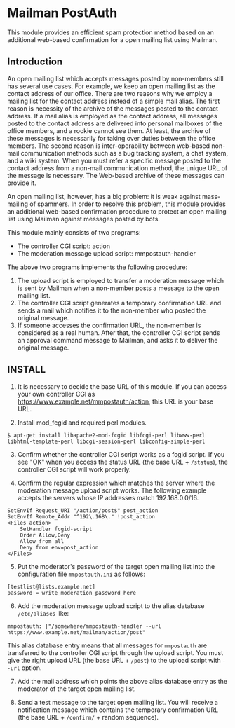 # Mailman PostAuth

This module provides an efficient spam protection method based on an
additional web-based confirmation for a open mailing list using
Mailman.

## Introduction

An open mailing list which accepts messages posted by non-members
still has several use cases.  For example, we keep an open mailing
list as the contact address of our office.  There are two reasons why
we employ a mailing list for the contact address instead of a simple
mail alias.  The first reason is necessity of the archive of the
messages posted to the contact address.  If a mail alias is employed
as the contact address, all messages posted to the contact address are
delivered into personal mailboxes of the office members, and a rookie
cannot see them.  At least, the archive of these messages is
necessarily for taking over duties between the office members.
The second reason is inter-operability between web-based non-mail
communication methods such as a bug tracking system, a chat system,
and a wiki system.  When you must refer a specific message posted to
the contact address from a non-mail communication method, the unique
URL of the message is necessary.  The Web-based archive of these
messages can provide it.

An open mailing list, however, has a big problem: it is weak against
mass-mailing of spammers.  In order to resolve this problem, this
module provides an additional web-based confirmation procedure to
protect an open mailing list using Mailman against messages posted by
bots.

This module mainly consists of two programs:

 * The controller CGI script: action
 * The moderation message upload script: mmpostauth-handler

The above two programs implements the following procedure:

 1. The upload script is employed to transfer a moderation message
	which is sent by Mailman when a non-member posts a message to the
	open mailing list.
 2. The controller CGI script generates a temporary confirmation URL
    and sends a mail which notifies it to the non-member who posted
    the original message.
 3. If someone accesses the confirmation URL, the non-member is
    considered as a real human.  After that, the controller CGI script
    sends an approval command message to Mailman, and asks it to
    deliver the original message.

## INSTALL

1) It is necessary to decide the base URL of this module.  If you can
access your own controller CGI as
https://www.example.net/mmpostauth/action, this URL is your base URL.

2) Install mod_fcgid and required perl modules.

```
$ apt-get install libapache2-mod-fcgid libfcgi-perl libwww-perl libhtml-template-perl libcgi-session-perl libconfig-simple-perl
```

3) Confirm whether the controller CGI script works as a fcgid script.
If you see "OK" when you access the status URL (the base URL + `/status`),
the controller CGI script will work properly.

4) Confirm the regular expression which matches the server where the
moderation message upload script works.  The following example accepts
the servers whose IP addresses match 192.168.0.0/16.

```
SetEnvIf Request_URI "/action/post$" post_action
SetEnvIf Remote_Addr "^192\.168\." !post_action
<Files action>
    SetHandler fcgid-script
    Order Allow,Deny
    Allow from all
    Deny from env=post_action
</Files>
```

5) Put the moderator's password of the target open mailing list into
the configuration file `mmpostauth.ini` as follows:

```
[testlist@lists.example.net]
password = write_moderation_password_here
```
6) Add the moderation message upload script to the alias database `/etc/aliases` like:

```
mmpostauth: |"/somewhere/mmpostauth-handler --url https://www.example.net/mailman/action/post"
```

This alias database entry means that all messages for `mmpostauth` are
transferred to the controller CGI script through the upload script.
You must give the right upload URL (the base URL + `/post`) to the
upload script with `--url` option.

7) Add the mail address which points the above alias database entry as
the moderator of the target open mailing list.

8) Send a test message to the target open mailing list.  You will
receive a notification message which contains the temporary
confirmation URL (the base URL + `/confirm/` + random sequence).
